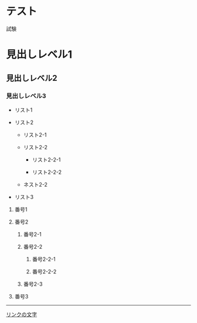 # テスト

試験

# 見出しレベル1

## 見出しレベル2

### 見出しレベル3 

- リスト1

- リスト2

  - リスト2-1

  - リスト2-2

    - リスト2-2-1

    - リスト2-2-2

  - ネスト2-2

- リスト3

1. 番号1

1. 番号2

   1. 番号2-1

   1. 番号2-2

      1. 番号2-2-1

      1. 番号2-2-2

   1. 番号2-3

1. 番号3 

---

[リンクの文字](https://www.google.co.jp/)

